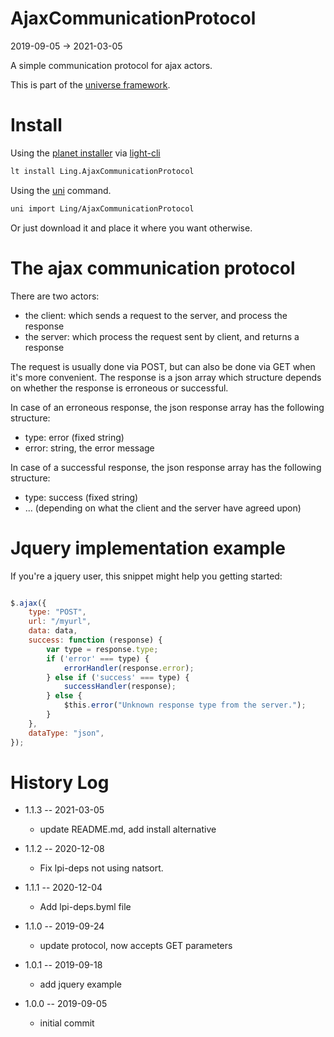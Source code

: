 AjaxCommunicationProtocol
===========
2019-09-05 -> 2021-03-05



A simple communication protocol for ajax actors.


This is part of the [universe framework](https://github.com/karayabin/universe-snapshot).


Install
==========

Using the [planet installer](https://github.com/lingtalfi/Light_PlanetInstaller) via [light-cli](https://github.com/lingtalfi/Light_Cli)
```bash
lt install Ling.AjaxCommunicationProtocol
```

Using the [uni](https://github.com/lingtalfi/universe-naive-importer) command.
```bash
uni import Ling/AjaxCommunicationProtocol
```

Or just download it and place it where you want otherwise.




The ajax communication protocol
======================

There are two actors:

- the client: which sends a request to the server, and process the response
- the server: which process the request sent by client, and returns a response


The request is usually done via POST, but can also be done via GET when it's more convenient.
The response is a json array which structure depends on whether the response is erroneous or successful.


In case of an erroneous response, the json response array has the following structure:

- type: error (fixed string)
- error: string, the error message


In case of a successful response, the json response array has the following structure:

- type: success (fixed string)
- ... (depending on what the client and the server have agreed upon)






Jquery implementation example
===========

If you're a jquery user, this snippet might help you getting started:



```js

$.ajax({
    type: "POST",
    url: "/myurl",
    data: data,
    success: function (response) {
        var type = response.type;
        if ('error' === type) {
            errorHandler(response.error);
        } else if ('success' === type) {
            successHandler(response);
        } else {
            $this.error("Unknown response type from the server.");
        }
    },
    dataType: "json",
});

```






History Log
=============

- 1.1.3 -- 2021-03-05

    - update README.md, add install alternative

- 1.1.2 -- 2020-12-08

    - Fix lpi-deps not using natsort.

- 1.1.1 -- 2020-12-04

    - Add lpi-deps.byml file

- 1.1.0 -- 2019-09-24

    - update protocol, now accepts GET parameters
    
- 1.0.1 -- 2019-09-18

    - add jquery example
    
- 1.0.0 -- 2019-09-05

    - initial commit